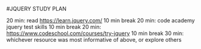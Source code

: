 #JQUERY STUDY PLAN

20 min: read https://learn.jquery.com/
10 min break
20 min: code academy jquery test skills
10 min break
20 min: https://www.codeschool.com/courses/try-jquery
10 min break
30 min: whichever resource was most informative of above, or explore others